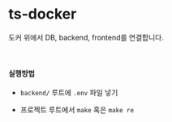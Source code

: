 # ts-docker
도커 위에서 DB, backend, frontend를 연결합니다.

<br>

#### 실행방법

- `backend/` 루트에 `.env` 파일 넣기

- 프로젝트 루트에서 `make` 혹은 `make re`
